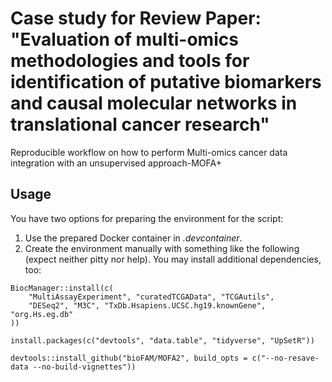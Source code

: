 # Case study for Review Paper: "Evaluation of multi-omics methodologies and tools for identification of putative biomarkers and causal molecular networks in translational cancer research"

Reproducible workflow on how to perform Multi-omics cancer data integration with an unsupervised approach-MOFA+

## Usage
You have two options for preparing the environment for the script:

1. Use the prepared Docker container in *.devcontainer*.
2. Create the environment manually with something like the following (expect neither pitty nor help). You may install additional dependencies, too: 
```
BiocManager::install(c(
    "MultiAssayExperiment", "curatedTCGAData", "TCGAutils",
    "DESeq2", "M3C", "TxDb.Hsapiens.UCSC.hg19.knownGene", "org.Hs.eg.db"
))

install.packages(c("devtools", "data.table", "tidyverse", "UpSetR"))

devtools::install_github("bioFAM/MOFA2", build_opts = c("--no-resave-data --no-build-vignettes"))
```
